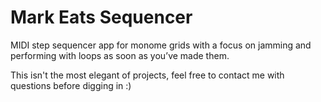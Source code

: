 # Mark Eats Sequencer
MIDI step sequencer app for monome grids with a focus on jamming and performing with loops as soon as you’ve made them.

This isn't the most elegant of projects, feel free to contact me with questions before digging in :)
